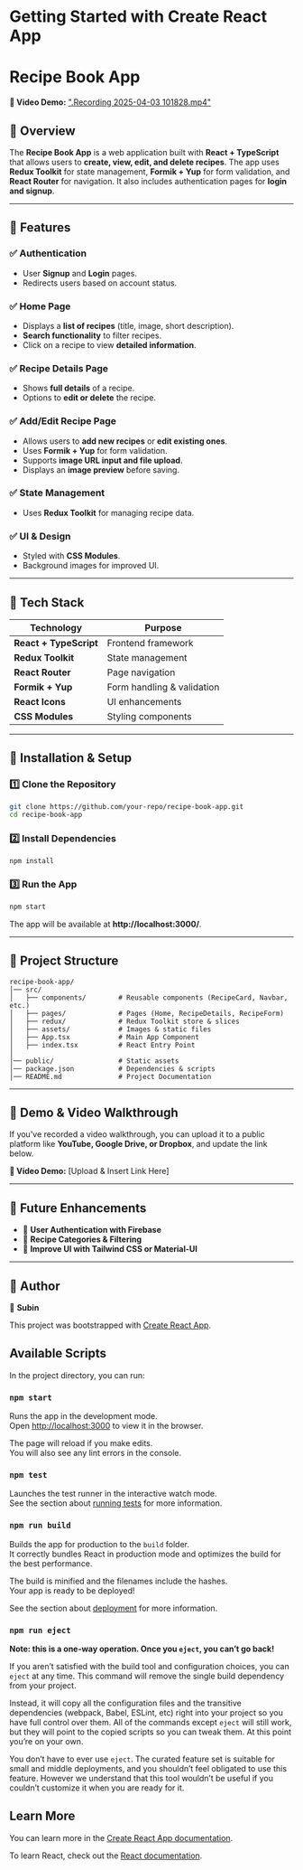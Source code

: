 # Getting Started with Create React App
# Recipe Book App
**🔗 Video Demo:** [".Recording 2025-04-03 101828.mp4"](https://drive.google.com/file/d/1vEHMN6nO8ytJhzbeOWo-03VdCToOnwmr/view?usp=sharing)

## 📌 Overview
The **Recipe Book App** is a web application built with **React + TypeScript** that allows users to **create, view, edit, and delete recipes**. The app uses **Redux Toolkit** for state management, **Formik + Yup** for form validation, and **React Router** for navigation. It also includes authentication pages for **login and signup**.

---

## 🚀 Features
### ✅ **Authentication**
- User **Signup** and **Login** pages.
- Redirects users based on account status.

### ✅ **Home Page**
- Displays a **list of recipes** (title, image, short description).
- **Search functionality** to filter recipes.
- Click on a recipe to view **detailed information**.

### ✅ **Recipe Details Page**
- Shows **full details** of a recipe.
- Options to **edit or delete** the recipe.

### ✅ **Add/Edit Recipe Page**
- Allows users to **add new recipes** or **edit existing ones**.
- Uses **Formik + Yup** for form validation.
- Supports **image URL input and file upload**.
- Displays an **image preview** before saving.

### ✅ **State Management**
- Uses **Redux Toolkit** for managing recipe data.

### ✅ **UI & Design**
- Styled with **CSS Modules**.
- Background images for improved UI.

---

## 📌 Tech Stack
| Technology       | Purpose |
|-----------------|---------|
| **React + TypeScript** | Frontend framework |
| **Redux Toolkit** | State management |
| **React Router** | Page navigation |
| **Formik + Yup** | Form handling & validation |
| **React Icons** | UI enhancements |
| **CSS Modules** | Styling components |

---

## 📌 Installation & Setup
### **1️⃣ Clone the Repository**
```sh
git clone https://github.com/your-repo/recipe-book-app.git
cd recipe-book-app
```

### **2️⃣ Install Dependencies**
```sh
npm install
```

### **3️⃣ Run the App**
```sh
npm start
```

The app will be available at **http://localhost:3000/**.

---

## 📌 Project Structure
```
recipe-book-app/
│── src/
│   ├── components/        # Reusable components (RecipeCard, Navbar, etc.)
│   ├── pages/             # Pages (Home, RecipeDetails, RecipeForm)
│   ├── redux/             # Redux Toolkit store & slices
│   ├── assets/            # Images & static files
│   ├── App.tsx            # Main App Component
│   ├── index.tsx          # React Entry Point
│
│── public/                # Static assets
│── package.json           # Dependencies & scripts
│── README.md              # Project Documentation
```

---

## 📌 Demo & Video Walkthrough
If you've recorded a video walkthrough, you can upload it to a public platform like **YouTube, Google Drive, or Dropbox**, and update the link below.

**🔗 Video Demo:** [Upload & Insert Link Here]

---

## 📌 Future Enhancements
- 🔹 **User Authentication with Firebase**
- 🔹 **Recipe Categories & Filtering**
- 🔹 **Improve UI with Tailwind CSS or Material-UI**

---

## 📌 Author
👤 **Subin**

This project was bootstrapped with [Create React App](https://github.com/facebook/create-react-app).

## Available Scripts

In the project directory, you can run:

### `npm start`

Runs the app in the development mode.\
Open [http://localhost:3000](http://localhost:3000) to view it in the browser.

The page will reload if you make edits.\
You will also see any lint errors in the console.

### `npm test`

Launches the test runner in the interactive watch mode.\
See the section about [running tests](https://facebook.github.io/create-react-app/docs/running-tests) for more information.

### `npm run build`

Builds the app for production to the `build` folder.\
It correctly bundles React in production mode and optimizes the build for the best performance.

The build is minified and the filenames include the hashes.\
Your app is ready to be deployed!

See the section about [deployment](https://facebook.github.io/create-react-app/docs/deployment) for more information.

### `npm run eject`

**Note: this is a one-way operation. Once you `eject`, you can’t go back!**

If you aren’t satisfied with the build tool and configuration choices, you can `eject` at any time. This command will remove the single build dependency from your project.

Instead, it will copy all the configuration files and the transitive dependencies (webpack, Babel, ESLint, etc) right into your project so you have full control over them. All of the commands except `eject` will still work, but they will point to the copied scripts so you can tweak them. At this point you’re on your own.

You don’t have to ever use `eject`. The curated feature set is suitable for small and middle deployments, and you shouldn’t feel obligated to use this feature. However we understand that this tool wouldn’t be useful if you couldn’t customize it when you are ready for it.

## Learn More

You can learn more in the [Create React App documentation](https://facebook.github.io/create-react-app/docs/getting-started).

To learn React, check out the [React documentation](https://reactjs.org/).
